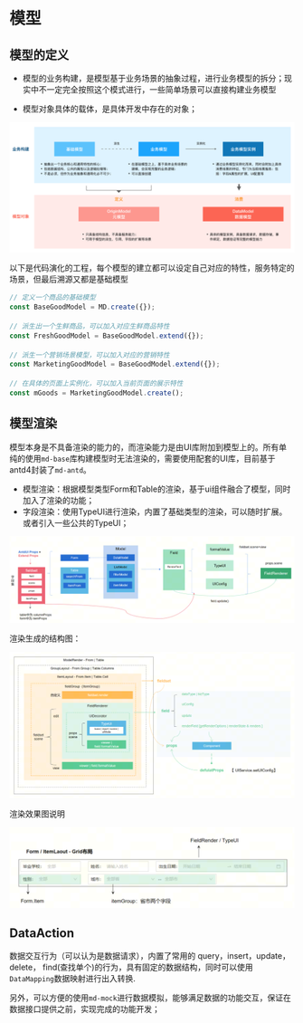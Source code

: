 # 模型

## 模型的定义

- 模型的业务构建，是模型基于业务场景的抽象过程，进行业务模型的拆分；现实中不一定完全按照这个模式进行，一些简单场景可以直接构建业务模型

- 模型对象具体的载体，是具体开发中存在的对象；

![alt text](../../public/model-base.png)

以下是代码演化的工程，每个模型的建立都可以设定自己对应的特性，服务特定的场景，但最后溯源又都是基础模型

```javascript
// 定义一个商品的基础模型
const BaseGoodModel = MD.create({});

// 派生出一个生鲜商品，可以加入对应生鲜商品特性
const FreshGoodModel = BaseGoodModel.extend({});

// 派生一个营销场景模型，可以加入对应的营销特性
const MarketingGoodModel = BaseGoodModel.extend({});

// 在具体的页面上实例化，可以加入当前页面的展示特性
const mGoods = MarketingGoodModel.create();
```

## 模型渲染

模型本身是不具备渲染的能力的，而渲染能力是由UI库附加到模型上的。所有单纯的使用`md-base`库构建模型时无法渲染的，需要使用配套的UI库，目前基于antd4封装了`md-antd`。

- 模型渲染：根据模型类型Form和Table的渲染，基于ui组件融合了模型，同时加入了渲染的功能；
- 字段渲染：使用TypeUI进行渲染，内置了基础类型的渲染，可以随时扩展。或者引入一些公共的TypeUI；

![alt text](../../public/modelrender.png)

渲染生成的结构图：

![alt text](../../public/modelrender-s.png)

渲染效果图说明

![alt text](../../public/modelrender-d.png)

## DataAction

数据交互行为（可以认为是数据请求），内置了常用的 query，insert，update，delete， find(查找单个)的行为，具有固定的数据结构，同时可以使用`DataMapping`数据映射进行出入转换.

另外，可以方便的使用`md-mock`进行数据模拟，能够满足数据的功能交互，保证在数据接口提供之前，实现完成的功能开发；
